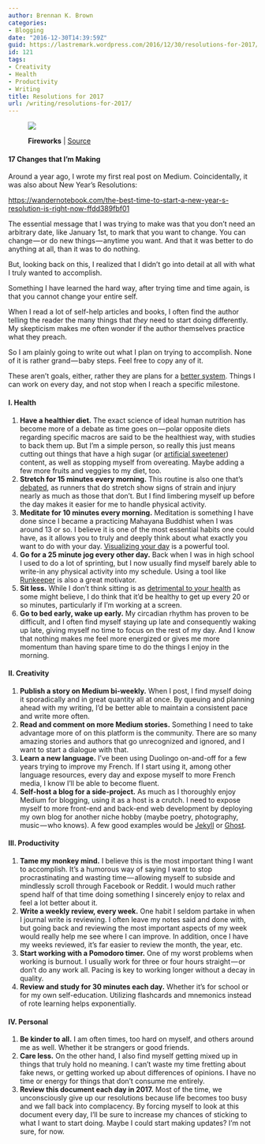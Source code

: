 ```yaml
---
author: Brennan K. Brown
categories:
- Blogging
date: "2016-12-30T14:39:59Z"
guid: https://lastremark.wordpress.com/2016/12/30/resolutions-for-2017/
id: 121
tags:
- Creativity
- Health
- Productivity
- Writing
title: Resolutions for 2017
url: /writing/resolutions-for-2017/
---
```


<figure class="wp-caption">

<img data-width="1280" data-height="853" src="https://cdn-images-1.medium.com/max/2560/1*GefiHmEasjX5FNYMVvXhcA.jpeg" /> <figcaption class="wp-caption-text"><b>Fireworks</b> | <a href="https://commons.wikimedia.org/wiki/File:Fireworks_%288257311194%29.jpg" target="_blank" rel="noopener noreferrer">Source</a></figcaption></figure>

#### 17 Changes that I’m Making

<span>A</span>round a year ago, I wrote my first real post on Medium. Coincidentally, it was also about New Year’s Resolutions:

<https://wandernotebook.com/the-best-time-to-start-a-new-year-s-resolution-is-right-now-ffdd389fbf01>

The essential message that I was trying to make was that you don’t need an arbitrary date, like January 1st, to mark that you want to change. You can change — or do new things — anytime you want. And that it was better to do anything at all, than it was to do nothing.

But, looking back on this, I realized that I didn’t go into detail at all with what I truly wanted to accomplish.

Something I have learned the hard way, after trying time and time again, is that you cannot change your entire self.

When I read a lot of self-help articles and books, I often find the author telling the reader the many things that _they_ need to start doing differently. My skepticism makes me often wonder if the author themselves practice what they preach.

<!--more-->

So I am plainly going to write out what I plan on trying to accomplish. None of it is rather grand — baby steps. Feel free to copy any of it.

These aren’t goals, either, rather they are plans for a <a href="https://medium.com/personal-growth/forget-about-setting-goals-focus-on-this-instead-718e3e99deaf#.umwdardc0" target="_blank" rel="noopener noreferrer">better system</a>. Things I can work on every day, and not stop when I reach a specific milestone.

#### I. Health

1. <b>Have a healthier diet.</b> The exact science of ideal human nutrition has become more of a debate as time goes on — polar opposite diets regarding specific macros are said to be the healthiest way, with studies to back them up. But I’m a simple person, so really this just means cutting out things that have a high sugar (or <a href="http://www.health.harvard.edu/blog/artificial-sweeteners-sugar-free-but-at-what-cost-201207165030" target="_blank" rel="noopener noreferrer">artificial sweetener</a>) content, as well as stopping myself from overeating. Maybe adding a few more fruits and veggies to my diet, too.
2. <b>Stretch for 15 minutes every morning.</b> This routine is also one that’s <a href="https://www.painscience.com/articles/stretching.php" target="_blank" rel="noopener noreferrer">debated</a>, as runners that do stretch show signs of strain and injury nearly as much as those that don’t. But I find limbering myself up before the day makes it easier for me to handle physical activity.
3. <b>Meditate for 10 minutes every morning.</b> Meditation is something I have done since I became a practicing Mahayana Buddhist when I was around 13 or so. I believe it is one of the most essential habits one could have, as it allows you to truly and deeply think about what exactly you want to do with your day. <a href="https://www.entrepreneur.com/article/242373" target="_blank" rel="noopener noreferrer">Visualizing your day</a> is a powerful tool.
4. <b>Go for a 25 minute jog every other day.</b> Back when I was in high school I used to do a lot of sprinting, but I now usually find myself barely able to write-in any physical activity into my schedule. Using a tool like <a href="https://runkeeper.com/" target="_blank" rel="noopener noreferrer">Runkeeper</a> is also a great motivator.
5. <b>Sit less.</b> While I don’t think sitting is as <a href="http://www.sciencealert.com/sitting-for-long-periods-is-no-worse-for-your-health-than-standing-study-claims" target="_blank" rel="noopener noreferrer">detrimental to your health</a> as some might believe, I do think that it’d be healthy to get up every 20 or so minutes, particularly if I’m working at a screen.
6. <b>Go to bed early, wake up early.</b> My circadian rhythm has proven to be difficult, and I often find myself staying up late and consequently waking up late, giving myself no time to focus on the rest of my day. And I know that nothing makes me feel more energized or gives me more momentum than having spare time to do the things I enjoy in the morning.

#### II. Creativity

1. <b>Publish a story on Medium bi-weekly.</b> When I post, I find myself doing it sporadically and in great quantity all at once. By queuing and planning ahead with my writing, I’d be better able to maintain a consistent pace and write more often.
2. <b>Read and comment on more Medium stories.</b> Something I need to take advantage more of on this platform is the community. There are so many amazing stories and authors that go unrecognized and ignored, and I want to start a dialogue with that.
3. <b>Learn a new language.</b> I’ve been using Duolingo on-and-off for a few years trying to improve my French. If I start using it, among other language resources, every day and expose myself to more French media, I know I’ll be able to become fluent.
4. <b>Self-host a blog for a side-project.</b> As much as I thoroughly enjoy Medium for blogging, using it as a host is a crutch. I need to expose myself to more front-end and back-end web development by deploying my own blog for another niche hobby (maybe poetry, photography, music — who knows). A few good examples would be <a href="https://jekyllrb.com/" target="_blank" rel="noopener noreferrer">Jekyll</a> or <a href="https://ghost.org/" target="_blank" rel="noopener noreferrer">Ghost</a>.

#### III. Productivity

1. <b>Tame my monkey mind.</b> I believe this is the most important thing I want to accomplish. It’s a humorous way of saying I want to stop procrastinating and wasting time — allowing myself to subside and mindlessly scroll through Facebook or Reddit. I would much rather spend half of that time doing something I sincerely enjoy to relax and feel a lot better about it.
2. <b>Write a weekly review, every week.</b> One habit I seldom partake in when I journal write is reviewing. I often leave my notes said and done with, but going back and reviewing the most important aspects of my week would really help me see where I can improve. In addition, once I have my weeks reviewed, it’s far easier to review the month, the year, etc.
3. <b>Start working with a Pomodoro timer.</b> One of my worst problems when working is burnout. I usually work for three or four hours straight — or don’t do any work all. Pacing is key to working longer without a decay in quality.
4. <b>Review and study for 30 minutes each day.</b> Whether it’s for school or for my own self-education. Utilizing flashcards and mnemonics instead of rote learning helps exponentially.

#### IV. Personal

1. <b>Be kinder to all.</b> I am often times, too hard on myself, and others around me as well. Whether it be strangers or good friends.
2. <b>Care less.</b> On the other hand, I also find myself getting mixed up in things that truly hold no meaning. I can’t waste my time fretting about fake news, or getting worked up about differences of opinions. I have no time or energy for things that don’t consume me entirely.
3. <b>Review this document each day in 2017.</b> Most of the time, we unconsciously give up our resolutions because life becomes too busy and we fall back into complacency. By forcing myself to look at this document every day, I’ll be sure to increase my chances of sticking to what I want to start doing. Maybe I could start making updates? I’m not sure, for now.
